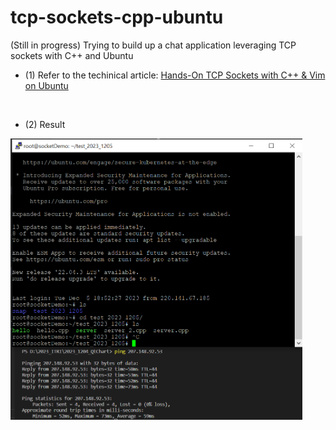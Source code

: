 # tcp-sockets-cpp-ubuntu
(Still in progress) Trying to build up a chat application leveraging TCP sockets with C++ and Ubuntu

- (1) Refer to the techinical article:
[Hands-On TCP Sockets with C++ & Vim on Ubuntu](https://yc-kuo.medium.com/hands-on-tcp-sockets-with-c-vim-on-ubuntu-0bee398abb94)

<br>

- (2) Result
<div class="flexible-container">
  <img src="pictures/01.png" height="450">
</div>